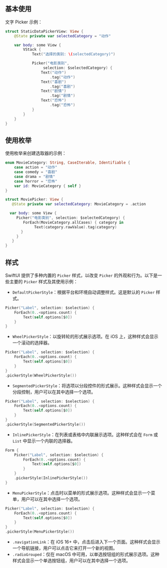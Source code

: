 
## 基本使用

文字 Picker 示例：

```swift
struct StaticDataPickerView: View {
    @State private var selectedCategory = "动作"

    var body: some View {
        VStack {
            Text("选择的类别: \(selectedCategory)")

            Picker("电影类别",
                 selection: $selectedCategory) {
                Text("动作")
                    .tag("动作")
                Text("喜剧")
                    .tag("喜剧")
                Text("剧情")
                    .tag("剧情")
                Text("恐怖")
                    .tag("恐怖")
            }
        }
    }
}
```

## 使用枚举

使用枚举来创建选取器的示例：

```swift
enum MovieCategory: String, CaseIterable, Identifiable {
    case action = "动作"
    case comedy = "喜剧"
    case drama = "剧情"
    case horror = "恐怖"
    var id: MovieCategory { self }
}

struct MoviePicker: View {
   @State private var selectedCategory: MovieCategory = .action

  var body: some View {
     Picker("电影类别", selection: $selectedCategory) {
        ForEach(MovieCategory.allCases) { category in
             Text(category.rawValue).tag(category)
       }
     }
   }
}
```


## 样式

SwiftUI 提供了多种内置的 `Picker` 样式，以改变 `Picker` 的外观和行为。以下是一些主要的 `Picker` 样式及其使用示例：

- `DefaultPickerStyle`：根据平台和环境自动调整样式。这是默认的 `Picker` 样式。

```swift
Picker("Label", selection: $selection) {
    ForEach(0..<options.count) {
        Text(self.options[$0])
    }
}
```

- `WheelPickerStyle`：以旋转轮的形式展示选项。在 iOS 上，这种样式会显示一个滚动的选择器。

```swift
Picker("Label", selection: $selection) {
    ForEach(0..<options.count) {
        Text(self.options[$0])
    }
}
.pickerStyle(WheelPickerStyle())
```

- `SegmentedPickerStyle`：将选项以分段控件的形式展示。这种样式会显示一个分段控制，用户可以在其中选择一个选项。

```swift
Picker("Label", selection: $selection) {
    ForEach(0..<options.count) {
        Text(self.options[$0])
    }
}
.pickerStyle(SegmentedPickerStyle())
```

- `InlinePickerStyle`：在列表或表格中内联展示选项。这种样式会在 `Form` 或 `List` 中显示一个内联的选择器。

```swift
Form {
    Picker("Label", selection: $selection) {
        ForEach(0..<options.count) {
            Text(self.options[$0])
        }
    }
    .pickerStyle(InlinePickerStyle())
}
```

- `MenuPickerStyle`：点击时以菜单的形式展示选项。这种样式会显示一个菜单，用户可以在其中选择一个选项。

```swift
Picker("Label", selection: $selection) {
    ForEach(0..<options.count) {
        Text(self.options[$0])
    }
}
.pickerStyle(MenuPickerStyle())
```

- `.navigationLink`：在 iOS 16+ 中，点击后进入下一个页面。这种样式会显示一个导航链接，用户可以点击它来打开一个新的视图。
- `.radioGrouped`：仅在 macOS 中可用，以单选按钮组的形式展示选项。这种样式会显示一个单选按钮组，用户可以在其中选择一个选项。

